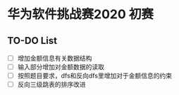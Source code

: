 # 华为软件挑战赛2020 初赛

## TO-DO List

 - [ ] 增加金额信息有关数据结构
 - [ ] 输入部分增加对金额数据的读取
 - [ ] 按照题目要求，dfs和反向dfs里增加对于金额信息的约束
 - [ ] 反向三级跳表的排序改进